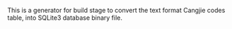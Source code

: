 This is a generator for build stage to convert the text format Cangjie codes table, into SQLite3 database binary file.
